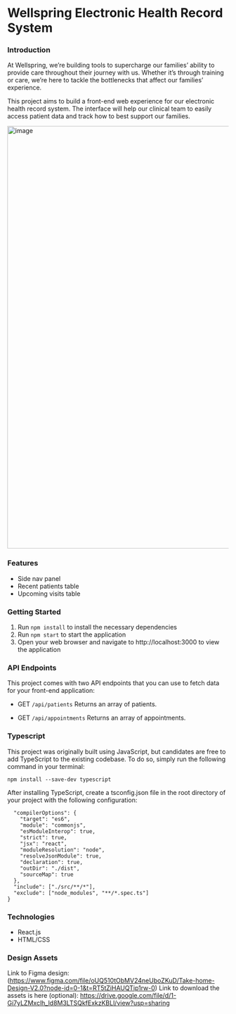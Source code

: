 # Wellspring Electronic Health Record System

### Introduction
At Wellspring, we’re building tools to supercharge our families’ ability to provide care throughout their journey with us. Whether it’s through training or care, we’re here to tackle the bottlenecks that affect our families’ experience.

This project aims to build a front-end web experience for our electronic health record system. The interface will help our clinical team to easily access patient data and track how to best support our families.

<img width="960" alt="image" src="https://user-images.githubusercontent.com/24286181/233230581-738175b3-b2aa-4cfe-ad46-f942a743b461.png">

### Features
* Side nav panel
* Recent patients table
* Upcoming visits table

### Getting Started
1. Run `npm install` to install the necessary dependencies
2. Run `npm start` to start the application
3. Open your web browser and navigate to http://localhost:3000 to view the application

### API Endpoints
This project comes with two API endpoints that you can use to fetch data for your front-end application:

* GET `/api/patients`
Returns an array of patients.

* GET `/api/appointments`
Returns an array of appointments.

### Typescript

This project was originally built using JavaScript, but candidates are free to add TypeScript to the existing codebase. To do so, simply run the following command in your terminal:

```npm install --save-dev typescript```

After installing TypeScript, create a tsconfig.json file in the root directory of your project with the following configuration:

```json{
  "compilerOptions": {
    "target": "es6",
    "module": "commonjs",
    "esModuleInterop": true,
    "strict": true,
    "jsx": "react",
    "moduleResolution": "node",
    "resolveJsonModule": true,
    "declaration": true,
    "outDir": "./dist",
    "sourceMap": true
  },
  "include": ["./src/**/*"],
  "exclude": ["node_modules", "**/*.spec.ts"]
}
```

### Technologies
* React.js
* HTML/CSS

### Design Assets
Link to Figma design: (https://www.figma.com/file/oUQ510tObMV24neUboZKuD/Take-home-Design-V2.0?node-id=0-1&t=RT5tZiHAUQTip1rw-0)
Link to download the assets is here (optional): https://drive.google.com/file/d/1-Gi7yLZMxclh_ld8M3LTSQkfExkzKBLl/view?usp=sharing
